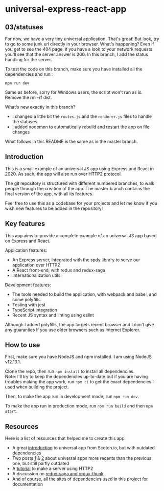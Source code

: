 # universal-express-react-app

## 03/statuses
For now, we have a very tiny universal application. That's great! But look, try to go to some junk url directly in your browser. What's happening? Even if you get to see the 404 page, if you have a look to your network requests you'll see that the server answer is 200. In this branch, I add the status handling for the server.

To test the code on this branch, make sure you have installed all the dependencies and run :
```
npm run dev
```

Same as before, sorry for Windows users, the script won't run as is. Remove the rm -rf dist.

What's new exactly in this branch?

- I changed a little bit the `routes.js` and the `renderer.js` files to handle the statuses
- I added nodemon to automatically rebuild and restart the app on file changes

What follows in this README is the same as in the master branch.


## Introduction
This is a small example of an universal JS app using Express and React in 2020. As such, the app will also run over HTTP2 protocol.

The git repository is structured with different numbered branches, to walk people through the creation of the app. The master branch contains the final version of the app, with all its features.

Feel free to use this as a codebase for your projects and let me know if you wish new features to be added in the repository!

## Key features
This app aims to provide a complete example of an universal JS app based on Express and React.  

Application features:
- An Express server, integrated with the spdy library to serve our application over HTTP2
- A React front-end, with redux and redux-saga
- Internationalization utils

Development features:
- The tools needed to build the application, with webpack and babel, and some polyfills
- Testing with jest
- TypeScript integration
- Recent JS syntax and linting using eslint

Although I added polyfills, the app targets recent browser and I don't give any guaranties if you use older browsers such as Internet Explorer.

## How to use
First, make sure you have NodeJS and npm installed. I am using NodeJS v12.13.1.

Clone the repo, then run `npm install` to install all dependencies.  
Note: I'll try to keep the dependencies up-to-date but if you are having troubles making the app work, run `npm ci` to get the exact dependencies I used when building the project.

Then, to make the app run in development mode, run `npm run dev`.

To make the app run in production mode, run `npm run build` and then `npm start`.

## Resources
Here is a list of resources that helped me to create this app:
- A great [introduction](https://scotch.io/tutorials/react-on-the-server-for-beginners-build-a-universal-react-and-node-app) to universal app from Scotch.io, but with outdated dependencies
- Two posts [1](https://medium.com/@v31u/isomorphic-react-webapp-with-nodejs-express-redux-and-webpack-10b4fd99df7a) & [2](https://medium.com/@v31u/isomorphic-react-webapp-with-nodejs-express-redux-and-webpack-part-2-redux-4b08d543b8da) about universal apps more recents than the previous one, but still partly outdated
- A [tutorial](https://webapplog.com/http2-node/) to make a server using HTTP2
- A discussion on [redux-saga and redux-thunk](https://medium.com/@shoshanarosenfield/redux-thunk-vs-redux-saga-93fe82878b2d)
- And of course, all the sites of dependencies used in this project for documentation
